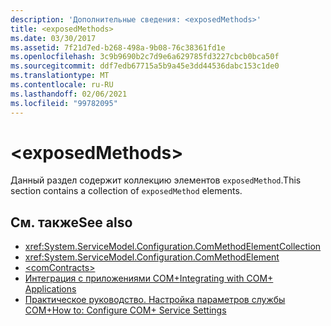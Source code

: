 ```yaml
---
description: 'Дополнительные сведения: <exposedMethods>'
title: <exposedMethods>
ms.date: 03/30/2017
ms.assetid: 7f21d7ed-b268-498a-9b08-76c38361fd1e
ms.openlocfilehash: 3c9b9690b2c7d9e6a629785fd3227cbcb0bca50f
ms.sourcegitcommit: ddf7edb67715a5b9a45e3dd44536dabc153c1de0
ms.translationtype: MT
ms.contentlocale: ru-RU
ms.lasthandoff: 02/06/2021
ms.locfileid: "99782095"
---
```

# \<exposedMethods>

<span data-ttu-id="ac2f7-102">Данный раздел содержит коллекцию элементов `exposedMethod`.</span><span class="sxs-lookup"><span data-stu-id="ac2f7-102">This section contains a collection of `exposedMethod` elements.</span></span>  
  
## <a name="see-also"></a><span data-ttu-id="ac2f7-103">См. также</span><span class="sxs-lookup"><span data-stu-id="ac2f7-103">See also</span></span>

- <xref:System.ServiceModel.Configuration.ComMethodElementCollection>
- <xref:System.ServiceModel.Configuration.ComMethodElement>
- [\<comContracts>](comcontracts.md)
- [<span data-ttu-id="ac2f7-104">Интеграция с приложениями COM+</span><span class="sxs-lookup"><span data-stu-id="ac2f7-104">Integrating with COM+ Applications</span></span>](../../../wcf/feature-details/integrating-with-com-plus-applications.md)
- [<span data-ttu-id="ac2f7-105">Практическое руководство. Настройка параметров службы COM+</span><span class="sxs-lookup"><span data-stu-id="ac2f7-105">How to: Configure COM+ Service Settings</span></span>](../../../wcf/feature-details/how-to-configure-com-service-settings.md)

